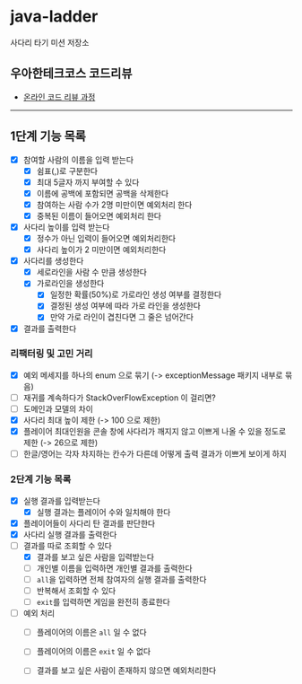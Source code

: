 # java-ladder

사다리 타기 미션 저장소

## 우아한테크코스 코드리뷰

- [온라인 코드 리뷰 과정](https://github.com/woowacourse/woowacourse-docs/blob/master/maincourse/README.md)

---

## 1단계 기능 목록

- [x]  참여할 사람의 이름을 입력 받는다
    - [x]  쉼표(,)로 구분한다
    - [x]  최대 5글자 까지 부여할 수 있다
    - [x]  이름에 공백에 포함되면 공백을 삭제한다
    - [x]  참여하는 사람 수가 2명 미만이면 예외처리 한다
    - [x]  중복된 이름이 들어오면 예외처리 한다
- [x]  사다리 높이를 입력 받는다
    - [x]  정수가 아닌 입력이 들어오면 예외처리한다
    - [x]  사다리 높이가 2 미만이면 예외처리한다
- [x]  사다리를 생성한다
    - [x]  세로라인을 사람 수 만큼 생성한다
    - [x]  가로라인을 생성한다
        - [x]  일정한 확률(50%)로 가로라인 생성 여부를 결정한다
        - [x]  결정된 생성 여부에 따라 가로 라인을 생성한다
        - [x]  만약 가로 라인이 겹친다면 그 줄은 넘어간다
- [x]  결과를 출력한다

### 리팩터링 및 고민 거리

- [x] 예외 메세지를 하나의 enum 으로 묶기 (-> exceptionMessage 패키지 내부로 묶음)
- [ ] 재귀를 계속하다가 StackOverFlowException 이 걸리면?
- [ ] 도메인과 모델의 차이
- [x] 사다리 최대 높이 제한 (-> 100 으로 제한)
- [x] 플레이어 최대인원을 콘솔 창에 사다리가 깨지지 않고 이쁘게 나올 수 있을 정도로 제한 (-> 26으로 제한)
- [ ] 한글/영어는 각자 차지하는 칸수가 다른데 어떻게 출력 결과가 이쁘게 보이게 하지

### 2단계 기능 목록

- [x] 실행 결과를 입력받는다
    - [x] 실행 결과는 플레이어 수와 일치해야 한다
- [x] 플레이어들이 사다리 탄 결과를 판단한다
- [x] 사다리 실행 결과를 출력한다
- [ ] 결과를 따로 조회할 수 있다
    - [x] 결과를 보고 싶은 사람을 입력받는다
    - [ ] 개인별 이름을 입력하면 개인별 결과를 출력한다
    - [ ] `all`을 입력하면 전체 참여자의 실행 결과를 출력한다
    - [ ] 반복해서 조회할 수 있다
    - [ ] `exit`를 입력하면 게임을 완전히 종료한다
- [ ] 예외 처리
    - [ ] 플레이어의 이름은 `all` 일 수 없다
    - [ ] 플레이어의 이름은 `exit` 일 수 없다
    - [ ] 결과를 보고 싶은 사람이 존재하지 않으면 예외처리한다

